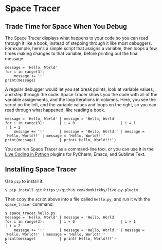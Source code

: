 Space Tracer
============
Trade Time for Space When You Debug
-----------------------------------
The Space Tracer displays what happens to your code so you can read through it
like a book, instead of stepping through it like most debuggers. For example,
here's a simple script that assigns a variable, then loops a few times making
changes to that variable, before printing out the final message.

    message = 'Hello, World'
    for i in range(3):
        message += '!'
    print(message)
   
A regular debugger would let you set break points, look at variable values, and
step through the code. Space Tracer shows you the code with all of the
variable assignments, and the loop iterations in columns. Here, you see the
script on the left, and the variable values and loops on the right, so you can
read through what happened, like reading a book.

    message = 'Hello, World' | message = 'Hello, World' 
    for i in range(3):       | i = 0                     | i = 1                      | i = 2 
        message += '!'       | message = 'Hello, World!' | message = 'Hello, World!!' | message = 'Hello, World!!!' 
    print(message)           | print('Hello, World!!!') 

You can run Space Tracer as a command-line tool, or you can use it in the
[Live Coding in Python] plugins for PyCharm, Emacs, and Sublime Text.

Installing Space Tracer
-----------------------
Use `pip` to install it:

    $ pip install git+https://github.com/donkirkby/live-py-plugin

Then copy the script above into a file called `hello.py`, and run it with the `space_tracer` command:

    $ space_tracer hello.py
    message = 'Hello, World' | message = 'Hello, World' 
    for i in range(3):       | i = 0                     | i = 1                      | i = 2 
        message += '!'       | message = 'Hello, World!' | message = 'Hello, World!!' | message = 'Hello, World!!!' 
    print(message)           | print('Hello, World!!!') 
    $

[Live Coding in Python]: https://donkirkby.github.io/live-py-plugin/